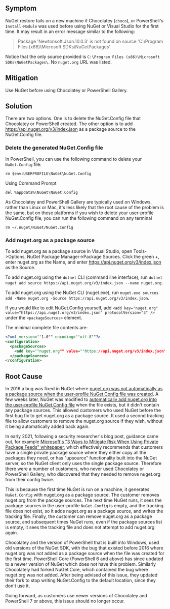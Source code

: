 ## Symptom

NuGet restore fails on a new machine if Chocolatey (`choco`), or PowerShell's `Install-Module` was used before using NuGet or Visual Studio for the first time. It may result in an error message similar to the following:

> Package 'Newtonsoft.Json.10.0.3' is not found on source 'C:\Program Files (x86)\Microsoft SDKs\NuGetPackages\'

Notice that the only source provided is `C:\Program Files (x86)\Microsoft SDKs\NuGetPackages\`. No `nuget.org` URL was listed.

## Mitigation

Use NuGet before using Chocolatey or PowerShell Gallery. 

## Solution

There are two options. One is to delete the NuGet.Config file that Chocolatey or PowerShell created. The other option is to add https://api.nuget.org/v3/index.json as a package source to the NuGet.Config file.

### Delete the generated NuGet.Config file

In PowerShell, you can use the following command to delete your `NuGet.Config` file:

```text
rm $env:USERPROFILE\NuGet\NuGet.Config
```

Using Command Prompt

```text
del %appdata%\NuGet\NuGet.Config
```

As Chocolatey and PowerShell Gallery are typically used on Windows, rather than Linux or Mac, it's less likely that the root cause of the problem is the same, but on these platforms if you wish to delete your user-profile NuGet.Config file, you can run the following command on any terminal

```text
rm ~/.nuget/NuGet/NuGet.Config
```

### Add nuget.org as a package source

To add nuget.org as a package source in Visual Studio, open Tools->Options, NuGet Package Manager->Package Sources. Click the green +, enter nuget.org as the Name, and enter https://api.nuget.org/v3/index.json as the Source.

To add nuget.org using the `dotnet` CLI (command line interface), run `dotnet nuget add source https://api.nuget.org/v3/index.json --name nuget.org`.

To add nuget.org using the NuGet CLI (nuget.exe), run `nuget.exe sources add -Name nuget.org -Source https://api.nuget.org/v3/index.json`.

If you would like to edit NuGet.Config yourself, add `<add key="nuget.org" value="https://api.nuget.org/v3/index.json" protocolVersion="3" />` under the `<packageSources>` element.

The minimal complete file contents are:

```xml
<?xml version=""1.0"" encoding=""utf-8""?>
<configuration>
  <packageSources>
    <add key=""nuget.org"" value=""https://api.nuget.org/v3/index.json"" protocolVersion=""3"" />
  </packageSources>
</configuration>
```



## Root Cause

In 2016 a bug was fixed in NuGet where [nuget.org was not automatically as a package source when the user-profile NuGet.Config file was created](https://github.com/NuGet/NuGet.Client/commit/2cef46a2ae0298e4d6bc5dfd491d6cf98a2c7198). A few weeks later, NuGet was modified to [automatically add nuget.org into the user-profile NuGet.Config file](https://github.com/NuGet/NuGet.Client/pull/458) when the file exists, but it didn't contain any package sources. This allowed customers who used NuGet before the first bug fix to get nuget.org as a package source. It used a second tracking file to allow customers to remove the nuget.org source if they wish, without it being automatically added back again.

In early 2021, following a security researcher's blog post, guidance came out, for example [Microsoft's "3 Ways to Mitigate Risk When Using Private Package Feeds" whitepaper](https://azure.microsoft.com/en-us/resources/3-ways-to-mitigate-risk-using-private-package-feeds/), which effectively recommends that customers have a single private package source where they either copy all the packages they need, or has "upsource" functionality built into the NuGet server, so the NuGet client only uses the single package source. Therefore there were a number of customers, who never used Chocolatey or PowerShell Gallery, who discovered that they needed to remove nuget.org from their config twice.

This is because the first time NuGet is run on a machine, it generates `NuGet.Config` with nuget.org as a package source. The customer removes nuget.org from the package sources. The next time NuGet runs, it sees the package sources in the user-profile `NuGet.Config` is empty, and the tracking file does not exist, so it adds nuget.org as a package source, and writes the tracking file. Finally, the customer can remove nuget.org as a package source, and subsequent times NuGet runs, even if the package sources list is empty, it sees the tracking file and does not attempt to add nuget.org again.

Chocolatey and the version of PowerShell that is built into Windows, used old versions of the NuGet SDK, with the bug that existed before 2016 where nuget.org was not added as a package source when the file was created for the first time. PowerShell Core (PowerShell 6 and above) has since updated to a newer version of NuGet which does not have this problem. Similarly Chocolately had forked NuGet.Core, which contained the bug where nuget.org was not added. After being advised of this issue, they updated their fork to stop writing NuGet.Config to the default location, since they don't use it.

Going forward, as customers use newer versions of Chocolatey and PowerShell 7 or above, this issue should no longer occur.